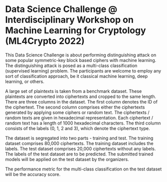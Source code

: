 # Data Science Challenge @ Interdisciplinary Workshop on Machine Learning for Cryptology (ML4Crypto 2022)

This Data Science Challenge is about performing distinguishing attack on some popular symmetric-key block based ciphers with machine learning. The distinguishing attack is posed as a multi-class classification (supervised learning) problem. The participants are welcome to employ any sort of classification approach, be it classical machine learning, deep learning, or others.

A large set of plaintexts is taken from a benchmark dataset. These plaintexts are converted into ciphertexts and cropped to the same length. There are three columns in the dataset. The first column denotes the ID of the ciphertext. The second column comprises either the ciphertexts generated by applying some ciphers or random text. The ciphertexts / random texts are given in hexadecimal representation. Each ciphertext / random text has a length of 1000 hexadecimal characters. The third column consists of the labels (0, 1, 2 and 3), which denote the ciphertext type.

The dataset is segregated into two parts - training and test. The training dataset comprises 80,000 ciphertexts. The training dataset includes the labels. The test dataset comprises 20,000 ciphertexts without any labels. The labels of the test dataset are to be predicted. The submitted trained models will be applied on the test dataset by the organizers.

The performance metric for the multi-class classification on the test dataset will be the accuracy score.
